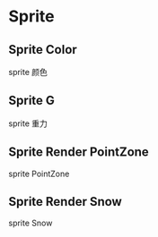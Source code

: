# Sprite

## Sprite Color
sprite 颜色

<code src="./demos/SpriterenderColor.tsx"></code>

## Sprite G
sprite 重力
<code src="./demos/SpriterenderG.tsx"></code>

## Sprite Render PointZone
sprite PointZone
<code src="./demos/SpriterenderPointzone.tsx"></code>

## Sprite Render Snow
sprite Snow
<code src="./demos/SpriterenderSnow.tsx"></code>
